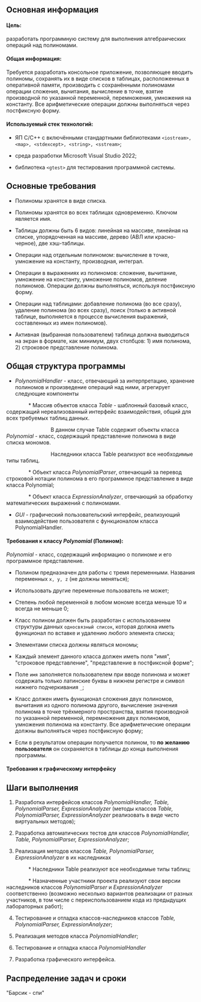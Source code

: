 
## Основная информация
#### Цель:

разработать программную систему для выполнения алгебраических операций над полиномами.

#### Общая информация:

Требуется разработать консольное приложение, позволяющее вводить полиномы, сохранять их в виде списков в таблицах, расположенных в оперативной памяти, производить с сохранёнными полиномами операции сложения, вычитания, вычисление в точке, взятие производной по указанной переменной, перемножения, умножения на константу. Все арифметические операции должны выполняться через постфиксную форму.

#### Используемый стек технологий:

- ЯП C/C++ с включёнными стандартными библиотеками `<iostream>, <map>, <stdexcept>, <string>, <sstream>`; 

- среда разработки Microsoft Visual Studio 2022;

- библиотека `<gtest>` для тестирования программной системы.

## Основные требования

* Полиномы хранятся в виде списка.

* Полиномы хранятся во всех таблицах одновременно. Ключом является имя.

* Таблицы должны быть 6 видов: линейная на массиве, линейная на списке, упорядоченная на массиве, дерево (АВЛ или красно-черное), две хэш-таблицы.

* Операции над отдельным полиномом: вычисление в точке, умножение на константу, производная, интеграл.

* Операции в выражениях из полиномов: сложение, вычитание, умножение на константу, умножение полиномов, деление полиномов. Операции должны выполняться, используя постфиксную форму.

* Операции над таблицами: добавление полинома (во все сразу), удаление полинома (во всех сразу), поиск (только в активной таблице, выполняется в процессе вычисления выражений, составленных из имен полиномов).

* Активная (выбранная пользователем) таблица должна выводиться на экран в формате, как минимум, двух столбцов: 1) имя полинома, 2) строковое представление полинома.

## Общая структура программы

* *PolynomialHandler* - класс, отвечающий за интерпретацию, хранение полиномов и произведение операций над ними, агрегирует следующие компоненты

               * Массив объектов класса *Table* - шаблонный базовый класс, содержащий нереализованный интерфейс взаимодействия, общий для всех требуемых таблиц данных.

                              В данном случае Table содержит объекты класса *Polynomial* - класс, содержащий представление полинома в виде списка мономов.

                              Наследники класса Table реализуют все необходимые типы таблиц.

               * Объект класса *PolynomialParser*, отвечающий за перевод строковой нотации полинома в его программное представление в виде класса Polynomial;

               * Объект класса *ExpressionAnalyzer*, отвечающий за обработку математических выражений с полиномами.

* *GUI* - графический пользовательский интерфейс, реализующий взаимодействие пользователя с функционалом класса PolynomialHandler.

#### Требования к классу *Polynomial* (Полином):

*Polynomial* - класс, содержащий информацию о полиноме и его программное представление.

- Полином предназначен для работы с тремя переменными. Названия переменных `x, y, z` (не должны меняться);

- Использовать другие переменные пользователь не может;

- Степень любой переменной в любом мономе всегда меньше 10 и всегда не меньше 0;

- Класс полином должен быть разработан с использованием структуры данных `односвязный список`, которая должна иметь функционал по вставке и удалению любого элемента списка;

- Элементами списка должны являться мономы;

- Каждый элемент данного класса должен иметь поля "имя", "строковое представление", "представление в постфиксной форме";

- Поле `имя` заполняется пользователем при вводе полинома и может содержать только латинские буквы в нижнем регистре и символ нижнего подчеркивания `_`;

- Класс должен иметь функционал сложения двух полиномов, вычитания из одного полинома другого, вычисление значения полинома в точке трёхмерного пространства, взятия производной по указанной переменной, перемножения двух полиномов, умножения полинома на константу. Все арифметические операции должны выполняться через постфиксную форму;

- Если в результатом операции получается полином, то **по желанию пользователя** он сохраняется в таблицы до конца выполнения программы.

#### Требования к графическому интерфейсу



## Шаги выполнения

1) Разработка интерфейсов классов *PolynomialHandler, Table, PolynomialParser, ExpressionAnalyzer* (методы классов *Table, PolynomialParser, ExpressionAnalyzer* реализовать в виде чисто виртуальных методов);

2) Разработка автоматических тестов для классов *PolynomialHandler, Table, PolynomialParser, ExpressionAnalyzer*;

3) Реализация методов классов *Table, PolynomialParser, ExpressionAnalyzer* в их наследниках

               * Наследники Table реализуют все необходимые типы таблиц;

               * Назначенные участники проекта реализуют свои версии наследников классов *PolynomialParser* и *ExpressionAnalyzer* соответственно (возможно несколько вариантов реализации от разных участников, в том числе с переиспользованием кода из предыдущих лабораторных работ);

4) Тестирование и отладка классов-наследников классов *Table, PolynomialParser, ExpressionAnalyzer*;

5) Реализация методов класса *PolynomialHandler*;

6) Тестирование и отладка класса *PolynomialHandler*

7) Разработка графического интерфейса.

## Распределение задач и сроки

"Барсик - спи"